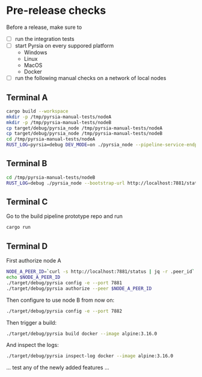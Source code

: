 # Pre-release checks

Before a release, make sure to

- [ ] run the integration tests
- [ ] start Pyrsia on every suppored platform
  - Windows
  - Linux
  - MacOS
  - Docker
- [ ] run the following manual checks on a network of local nodes

## Terminal A

```sh
cargo build --workspace
mkdir -p /tmp/pyrsia-manual-tests/nodeA
mkdir -p /tmp/pyrsia-manual-tests/nodeB
cp target/debug/pyrsia_node /tmp/pyrsia-manual-tests/nodeA
cp target/debug/pyrsia_node /tmp/pyrsia-manual-tests/nodeB
cd /tmp/pyrsia-manual-tests/nodeA
RUST_LOG=pyrsia=debug DEV_MODE=on ./pyrsia_node --pipeline-service-endpoint http://localhost:8080  --listen-only -H 0.0.0.0 -p 7881 --init-blockchain
```

## Terminal B

```sh
cd /tmp/pyrsia-manual-tests/nodeB
RUST_LOG=debug ./pyrsia_node --bootstrap-url http://localhost:7881/status -p 7882
```

## Terminal C

Go to the build pipeline prototype repo and run

```sh
cargo run
```

## Terminal D

First authorize node A

```sh
NODE_A_PEER_ID=`curl -s http://localhost:7881/status | jq -r .peer_id`
echo $NODE_A_PEER_ID
./target/debug/pyrsia config -e --port 7881
./target/debug/pyrsia authorize --peer $NODE_A_PEER_ID
```

Then configure to use node B from now on:

```sh
./target/debug/pyrsia config -e --port 7882
```

Then trigger a build:

```sh
./target/debug/pyrsia build docker --image alpine:3.16.0
```

And inspect the logs:

```sh
./target/debug/pyrsia inspect-log docker --image alpine:3.16.0
```

... test any of the newly added features ...
